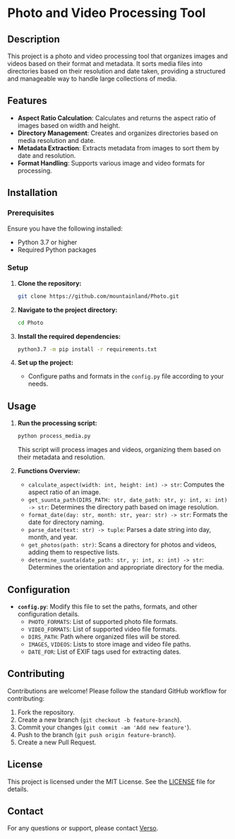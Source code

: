 # Photo and Video Processing Tool

## Description

This project is a photo and video processing tool that organizes images and videos based on their format and metadata. It sorts media files into directories based on their resolution and date taken, providing a structured and manageable way to handle large collections of media.

## Features

- **Aspect Ratio Calculation**: Calculates and returns the aspect ratio of images based on width and height.
- **Directory Management**: Creates and organizes directories based on media resolution and date.
- **Metadata Extraction**: Extracts metadata from images to sort them by date and resolution.
- **Format Handling**: Supports various image and video formats for processing.

## Installation

### Prerequisites

Ensure you have the following installed:
- Python 3.7 or higher
- Required Python packages

### Setup

1. **Clone the repository:**

    ```bash
    git clone https://github.com/mountainland/Photo.git
    ```

2. **Navigate to the project directory:**

    ```bash
    cd Photo
    ```

3. **Install the required dependencies:**

    ```bash
    python3.7 -m pip install -r requirements.txt
    ```

4. **Set up the project:**

    - Configure paths and formats in the `config.py` file according to your needs.

## Usage

1. **Run the processing script:**

    ```bash
    python process_media.py
    ```

    This script will process images and videos, organizing them based on their metadata and resolution.

2. **Functions Overview:**

    - `calculate_aspect(width: int, height: int) -> str`: Computes the aspect ratio of an image.
    - `get_suunta_path(DIRS_PATH: str, date_path: str, y: int, x: int) -> str`: Determines the directory path based on image resolution.
    - `format_date(day: str, month: str, year: str) -> str`: Formats the date for directory naming.
    - `parse_date(text: str) -> tuple`: Parses a date string into day, month, and year.
    - `get_photos(path: str)`: Scans a directory for photos and videos, adding them to respective lists.
    - `determine_suunta(date_path: str, y: int, x: int) -> str`: Determines the orientation and appropriate directory for the media.

## Configuration

- **`config.py`**: Modify this file to set the paths, formats, and other configuration details.
    - `PHOTO_FORMATS`: List of supported photo file formats.
    - `VIDEO_FORMATS`: List of supported video file formats.
    - `DIRS_PATH`: Path where organized files will be stored.
    - `IMAGES`, `VIDEOS`: Lists to store image and video file paths.
    - `DATE_FOR`: List of EXIF tags used for extracting dates.

## Contributing

Contributions are welcome! Please follow the standard GitHub workflow for contributing:

1. Fork the repository.
2. Create a new branch (`git checkout -b feature-branch`).
3. Commit your changes (`git commit -am 'Add new feature'`).
4. Push to the branch (`git push origin feature-branch`).
5. Create a new Pull Request.

## License

This project is licensed under the MIT License. See the [LICENSE](LICENSE) file for details.

## Contact

For any questions or support, please contact [Verso](mailto:verso@luova.club).
